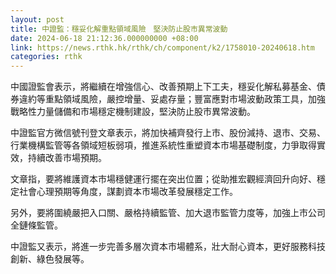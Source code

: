 ```yaml
---
layout: post
title: 中證監：穩妥化解重點領域風險　堅決防止股市異常波動
date: 2024-06-18 21:12:36.000000000 +08:00
link: https://news.rthk.hk/rthk/ch/component/k2/1758010-20240618.htm
categories: rthk
---
```


中國證監會表示，將繼續在增強信心、改善預期上下工夫，穩妥化解私募基金、債券違約等重點領域風險，嚴控增量、妥處存量；豐富應對市場波動政策工具，加強戰略性力量儲備和市場穩定機制建設，堅決防止股市異常波動。

中證監官方微信號刊登文章表示，將加快補齊發行上市、股份減持、退市、交易、行業機構監管等各領域短板弱項，推進系統性重塑資本市場基礎制度，力爭取得實效，持續改善市場預期。

文章指，要將維護資本市場穩健運行擺在突出位置；從助推宏觀經濟回升向好、穩定社會心理預期等角度，謀劃資本市場改革發展穩定工作。

另外，要將圍繞嚴把入口關、嚴格持續監管、加大退市監管力度等，加強上市公司全鏈條監管。

中證監又表示，將進一步完善多層次資本市場體系，壯大耐心資本，更好服務科技創新、綠色發展等。
